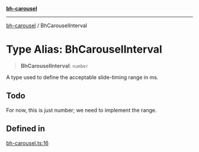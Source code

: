 [**bh-carousel**](../README.md)

---

[bh-carousel](../README.md) / BhCarouselInterval

# Type Alias: BhCarouselInterval

> **BhCarouselInterval**: `number`

A type used to define the acceptable slide-timing range in ms.

## Todo

For now, this is just number; we need to implement the range.

## Defined in

[bh-carousel.ts:16](https://github.com/ctorgalson/bh-carousel/blob/2b65d7d91088c5e600a0145fa7d320a091b7eb9e/src/bh-carousel.ts#L16)
